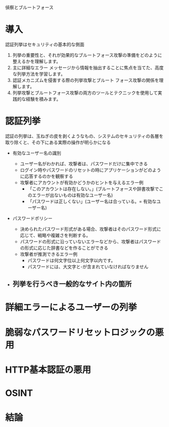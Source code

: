 偵察とブルートフォース

# 導入
認証列挙はセキュリティの基本的な側面
1. 列挙の重要性と、それが効果的なブルートフォース攻撃の準備をどのように整えるかを理解します。
2. 主に詳細なエラー メッセージから情報を抽出することに焦点を当てた、高度な列挙方法を学習します。
3. 認証メカニズムを侵害する際の列挙攻撃とブルート フォース攻撃の関係を理解し​​ます。
4. 列挙攻撃とブルートフォース攻撃の両方のツールとテクニックを使用して実践的な経験を積みます。


# 認証列挙
認証の列挙は、玉ねぎの皮を剥くようなもの、システムのセキュリティの各層を取り除くと、その下にある実際の操作が明らかになる
- 有効なユーザー名の識別
	- ユーザー名がわかれば、攻撃者は、パスワードだけに集中できる
	- ログイン時やパスワードのリセットの時にアプリケーションがどのように応答するのかを観察する
	- 攻撃者にアカウントが有効かどうかのヒントを与えるエラー例
		- 「このアカウントは存在しない。」(ブルートフォースや辞書攻撃でこのエラーが出ないものは有効なユーザー名)
		- 「パスワードは正しくない」(ユーザー名は合っている。= 有効なユーザー名)

- パスワードポリシー
	- 決められたパスワード形式がある場合、攻撃者はそのパスワード形式に応じて、戦略や複雑さを判断する。
	- パスワードの形式に沿っていないエラーなどから、攻撃者はパスワードの形式に応じた辞書などを作ることができる
	- 攻撃者が推測できるエラー例
		- パスワードは何文字位以上何文字以内です。
		- パスワードには、大文字と-が含まれていなければなりません
- 列挙を行うべき一般的なサイト内の箇所
	- 

# 詳細エラーによるユーザーの列挙
# 脆弱なパスワードリセットロジックの悪用
# HTTP基本認証の悪用
# OSINT
 
 # 結論
 
 
